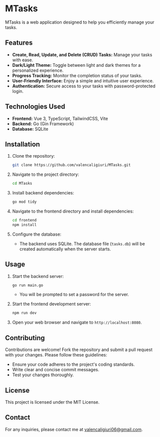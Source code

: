 # MTasks

MTasks is a web application designed to help you efficiently manage your tasks.

## Features

- **Create, Read, Update, and Delete (CRUD) Tasks:** Manage your tasks with ease.
- **Dark/Light Theme:** Toggle between light and dark themes for a personalized experience.
- **Progress Tracking:** Monitor the completion status of your tasks.
- **User-Friendly Interface:** Enjoy a simple and intuitive user experience.
- **Authentication:** Secure access to your tasks with password-protected login.

## Technologies Used

- **Frontend:** Vue 3, TypeScript, TailwindCSS, Vite
- **Backend:** Go (Gin Framework)
- **Database:** SQLite

## Installation

1. Clone the repository:

    ```bash
    git clone https://github.com/valencaligiuri/MTasks.git
    ```

2. Navigate to the project directory:

    ```bash
    cd MTasks
    ```

3. Install backend dependencies:

    ```bash
    go mod tidy
    ```

4. Navigate to the frontend directory and install dependencies:

    ```bash
    cd frontend
    npm install
    ```

5. Configure the database:
    - The backend uses SQLite. The database file (`tasks.db`) will be created automatically when the server starts.

## Usage

1. Start the backend server:

    ```bash
    go run main.go
    ```

    - You will be prompted to set a password for the server.

2. Start the frontend development server:

    ```bash
    npm run dev
    ```

3. Open your web browser and navigate to `http://localhost:8080`.

## Contributing

Contributions are welcome! Fork the repository and submit a pull request with your changes. Please follow these guidelines:

- Ensure your code adheres to the project's coding standards.
- Write clear and concise commit messages.
- Test your changes thoroughly.

## License

This project is licensed under the MIT License.

## Contact

For any inquiries, please contact me at [valencaligiuri06@gmail.com](mailto:valencaligiuri06@gmail.com).